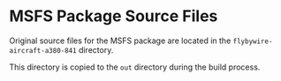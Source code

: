 # MSFS Package Source Files

Original source files for the MSFS package are located in the `flybywire-aircraft-a380-841` directory.

This directory is copied to the `out` directory during the build process.
